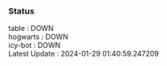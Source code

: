 ### Status


table : DOWN  
hogwarts : DOWN  
icy-bot : DOWN  
Latest Update : 2024-01-29 01:40:59.247209
